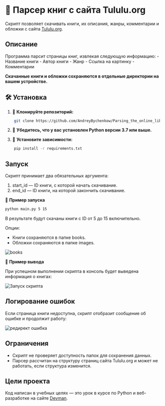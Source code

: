 # 📄 Парсер книг с сайта Tululu.org

Скрипт позволяет скачивать книги, их описания, жанры, комментарии и обложки с сайта [Tululu.org](https://tululu.org).

## Описание
	
Программа парсит страницы книг, извлекая следующую информацию:
	- Название книги
	- Автор книги
	- Жанр
	- Ссылка на картинку
	- Комментарии

**Скачанные книги и обложки сохраняются в отдельные директории на вашем устройстве.**

##  🛠 Установка

1. 📌 **Клонируйте репозиторий:**
```bash
	git clone https://github.com/AndreyBychenkow/Parsing_the_online_library.git
```

2. 📌 **Убедитесь, что у вас установлен Python версии 3.7 или выше.**



3. 📌 **Установите зависимости:**   
       
```bash
    pip install -r requirements.txt       
```
   
## Запуск

	
Скрипт принимает два обязательных аргумента:

1. start_id — ID книги, с которой начать скачивание.
2. end_id — ID книги, на которой закончить скачивание.
	
📌 **Пример запуска**
		
```bash
python main.py 5 15   
```

В результате будут скачаны книги с ID от 5 до 15 включительно.

Опции:
	
* Книги сохраняются в папке books.
* Обложки сохраняются в папке images.

![books](https://i.postimg.cc/xdbLLspV/books.jpg)


📌 **Пример вывода**

При успешном выполнении скрипта в консоль будет выведена информация о книгах:

![Запуск скрипта](https://i.postimg.cc/VvHZXm30/07-12-2024-210643.gif)


## Логирование ошибок

Если страница книги недоступна, скрипт отобразит сообщение об ошибке и продолжит работу:

![редирект ошибка](https://i.postimg.cc/7h1V0B6Z/Redirect-error.jpg)

## Ограничения

* Скрипт не проверяет доступность папок для сохранения данных.
* Парсер рассчитан на структуру страниц сайта Tululu.org и может не работать, если структура изменится.


## Цели проекта

Код написан в учебных целях — это урок в курсе по Python и веб-разработке на сайте [Devman](https://dvmn.org).
